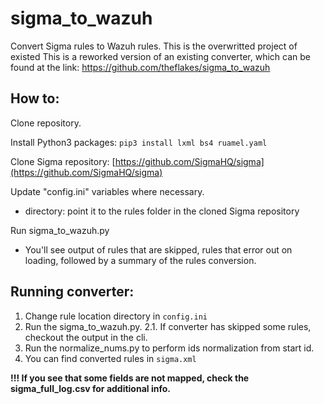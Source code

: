 # sigma_to_wazuh
Convert Sigma rules to Wazuh rules. This is the overwritted project of existed 
This is a reworked version of an existing converter, which can be found at the link: https://github.com/theflakes/sigma_to_wazuh
## How to:
Clone repository.  

Install Python3 packages: ```pip3 install lxml bs4 ruamel.yaml```

Clone Sigma repository: [https://github.com/SigmaHQ/sigma](https://github.com/SigmaHQ/sigma)

Update "config.ini" variables where necessary.
- directory: point it to the rules folder in the cloned Sigma repository

Run sigma_to_wazuh.py
- You'll see output of rules that are skipped, rules that error out on loading, followed by a summary of the rules conversion.

## Running converter:

1. Change rule location directory in `config.ini`
2. Run the sigma_to_wazuh.py.
    2.1. If converter has skipped some rules, checkout the output in the cli.
4. Run the normalize_nums.py to perform ids normalization from start id.
5. You can find converted rules in `sigma.xml`

**!!! If you see that some fields are not mapped, check the sigma_full_log.csv for additional info.**
